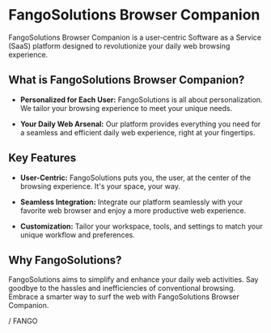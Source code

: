 # FangoSolutions Browser Companion

FangoSolutions Browser Companion is a user-centric Software as a Service (SaaS) platform designed to revolutionize your daily web browsing experience. 

## What is FangoSolutions Browser Companion?

- **Personalized for Each User:** FangoSolutions is all about personalization. We tailor your browsing experience to meet your unique needs.

- **Your Daily Web Arsenal:** Our platform provides everything you need for a seamless and efficient daily web experience, right at your fingertips.

## Key Features

- **User-Centric:** FangoSolutions puts you, the user, at the center of the browsing experience. It's your space, your way.

- **Seamless Integration:** Integrate our platform seamlessly with your favorite web browser and enjoy a more productive web experience.

- **Customization:** Tailor your workspace, tools, and settings to match your unique workflow and preferences.

## Why FangoSolutions?

FangoSolutions aims to simplify and enhance your daily web activities. Say goodbye to the hassles and inefficiencies of conventional browsing. Embrace a smarter way to surf the web with FangoSolutions Browser Companion.

/
FANGO